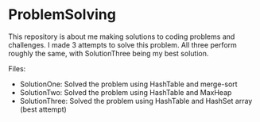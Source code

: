 # ProblemSolving

This repository is about me making solutions to coding problems and challenges.
I made 3 attempts to solve this problem. All three perform roughly the same,
with SolutionThree being my best solution.

Files:
- SolutionOne: Solved the problem using HashTable and merge-sort
- SolutionTwo: Solved the problem using HashTable and MaxHeap
- SolutionThree: Solved the problem using HashTable and HashSet array (best attempt)
